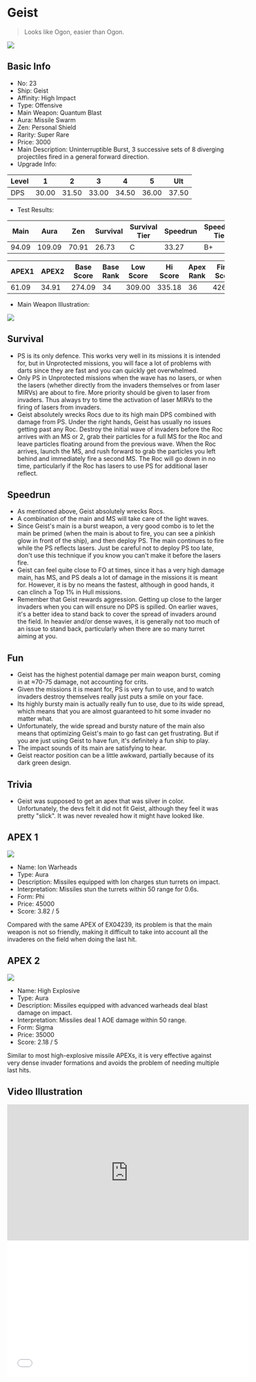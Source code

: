 # Geist

> Looks like Ogon, easier than Ogon.

<img src="/ships/ship_23.png" style={{zoom:1}}/>

## Basic Info

- No: 23
- Ship: Geist
- Affinity: High Impact
- Type: Offensive
- Main Weapon: Quantum Blast
- Aura: Missile Swarm
- Zen: Personal Shield
- Rarity: Super Rare
- Price: 3000
- Main Description: Uninterruptible Burst, 3 successive sets of 8 diverging projectiles fired in a general forward direction.
- Upgrade Info: 

| Level | 1 | 2 | 3 | 4 | 5 | Ult |
|--|--|--|--|--|--|--|
| DPS | 30.00 | 31.50 | 33.00 | 34.50 | 36.00 | 37.50 |

- Test Results: 

| Main | Aura | Zen | Survival | Survival Tier | Speedrun | Speedrun Tier | Fun | Fun Tier |
|--|--|--|--|--|--|--|--|--|
| 94.09 | 109.09 | 70.91 | 26.73 | C | 33.27 | B+ | 31.09 | B- |

| APEX1 | APEX2 | Base Score | Base Rank | Low Score | Hi Score | Apex Rank | Final Score | FinalRank |
|--|--|--|--|--|--|--|--|--|
| 61.09 | 34.91 | 274.09 | 34 | 309.00 | 335.18 | 36 | 426.27 | 45 |

- Main Weapon Illustration:

<img src="/illustration/main_23.gif" style={{zoom:1}}/>

## Survival

- PS is its only defence. This works very well in its missions it is intended for, but in Unprotected missions, you will face a lot of problems with darts since they are fast and you can quickly get overwhelmed.
- Only PS in Unprotected missions when the wave has no lasers, or when the lasers (whether directly from the invaders themselves or from laser MIRVs) are about to fire. More priority should be given to laser from invaders. Thus always try to time the activation of laser MIRVs to the firing of lasers from invaders.
- Geist absolutely wrecks Rocs due to its high main DPS combined with damage from PS. Under the right hands, Geist has usually no issues getting past any Roc. Destroy the initial wave of invaders before the Roc arrives with an MS or 2, grab their particles for a full MS for the Roc and leave particles floating around from the previous wave. When the Roc arrives, launch the MS, and rush forward to grab the particles you left behind and immediately fire a second MS. The Roc will go down in no time, particularly if the Roc has lasers to use PS for additional laser reflect.

## Speedrun

- As mentioned above, Geist absolutely wrecks Rocs.
- A combination of the main and MS will take care of the light waves.
- Since Geist's main is a burst weapon, a very good combo is to let the main be primed (when the main is about to fire, you can see a pinkish glow in front of the ship), and then deploy PS. The main continues to fire while the PS reflects lasers. Just be careful not to deploy PS too late, don't use this technique if you know you can't make it before the lasers fire.
- Geist can feel quite close to FO at times, since it has a very high damage main, has MS, and PS deals a lot of damage in the missions it is meant for. However, it is by no means the fastest, although in good hands, it can clinch a Top 1% in Hull missions.
- Remember that Geist rewards aggression. Getting up close to the larger invaders when you can will ensure no DPS is spilled. On earlier waves, it's a better idea to stand back to cover the spread of invaders around the field. In heavier and/or dense waves, it is generally not too much of an issue to stand back, particularly when there are so many turret aiming at you.

## Fun

- Geist has the highest potential damage per main weapon burst, coming in at ≈70-75 damage, not accounting for crits.
- Given the missions it is meant for, PS is very fun to use, and to watch invaders destroy themselves really just puts a smile on your face.
- Its highly bursty main is actually really fun to use, due to its wide spread, which means that you are almost guaranteed to hit some invader no matter what.
- Unfortunately, the wide spread and bursty nature of the main also means that optimizing Geist's main to go fast can get frustrating. But if you are just using Geist to have fun, it's definitely a fun ship to play.
- The impact sounds of its main are satisfying to hear.
- Geist reactor position can be a little awkward, partially because of its dark green design.

## Trivia

- Geist was supposed to get an apex that was silver in color. Unfortunately, the devs felt it did not fit Geist, although they feel it was pretty "slick". It was never revealed how it might have looked like.

## APEX 1

<img src="/ships/ship_23_apex_1.png" style={{zoom:1}}/>

- Name: Ion Warheads
- Type: Aura
- Description: Missiles equipped with Ion charges stun turrets on impact.
- Interpretation: Missiles stun the turrets within 50 range for 0.6s.
- Form: Phi
- Price: 45000
- Score: 3.82 / 5

Compared with the same APEX of EX04239, its problem is that the main weapon is not so friendly, making it difficult to take into account all the invaderes on the field when doing the last hit.

## APEX 2

<img src="/ships/ship_23_apex_2.png" style={{zoom:1}}/>

- Name: High Explosive
- Type: Aura
- Description: Missiles equipped with advanced warheads deal blast damage on impact.
- Interpretation: Missiles deal 1 AOE damage within 50 range.
- Form: Sigma
- Price: 35000
- Score: 2.18 / 5

Similar to most high-explosive missile APEXs, it is very effective against very dense invader formations and avoids the problem of needing multiple last hits.

## Video Illustration

<iframe width="560" height="315" src="https://www.youtube.com/embed/13gPOvzm8rg?si=dG7Lgye4uCmqSCZK" title="YouTube video player" frameborder="0" allow="accelerometer; autoplay; clipboard-write; encrypted-media; gyroscope; picture-in-picture; web-share" referrerpolicy="strict-origin-when-cross-origin" allowfullscreen></iframe>

<br/>

<iframe width="560" height="315" src="//player.bilibili.com/player.html?aid=1102072151&bvid=BV13A4m1P7PM&cid=1481548860&p=1&autoplay=false" scrolling="no" border="0" frameborder="no" allow="accelerometer; autoplay; clipboard-write; encrypted-media; gyroscope; picture-in-picture; web-share" framespacing="0" allowfullscreen="true"> </iframe>